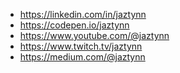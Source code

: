 - https://linkedin.com/in/jaztynn
- https://codepen.io/jaztynn
- https://www.youtube.com/@jaztynn
- https://www.twitch.tv/jaztynn
- https://medium.com/@jaztynn

<!---
jaztynn/jaztynn is a ✨ special ✨ repository because its `README.md` (this file) appears on your GitHub profile.
You can click the Preview link to take a look at your changes.
--->
